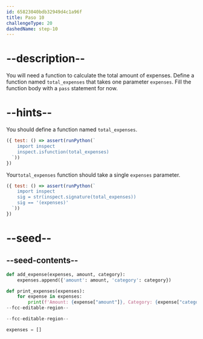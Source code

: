 ```yaml
---
id: 65823040bdb32949d4c1a96f
title: Paso 10
challengeType: 20
dashedName: step-10
---
```


# --description--

You will need a function to calculate the total amount of expenses. Define a function named `total_expenses` that takes one parameter `expenses`. Fill the function body with a `pass` statement for now.

# --hints--

You should define a function named `total_expenses`.

```js
({ test: () => assert(runPython(`
    import inspect    
    inspect.isfunction(total_expenses)
  `))
})
```

Your`total_expenses` function should take a single `expenses` parameter.

```js
({ test: () => assert(runPython(`
    import inspect    
    sig = str(inspect.signature(total_expenses))
    sig == '(expenses)'
  `))
})
```

# --seed--

## --seed-contents--

```py
def add_expense(expenses, amount, category):
    expenses.append({'amount': amount, 'category': category})

def print_expenses(expenses):
    for expense in expenses:
        print(f'Amount: {expense["amount"]}, Category: {expense["category"]}')
--fcc-editable-region--

--fcc-editable-region--

expenses = []
```
